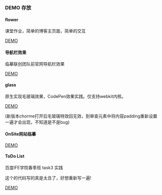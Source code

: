 ### DEMO 存放

#### flower
课堂作业，简单的博客主页面，简单的交互  

[DEMO](http://d12mnit.github.io/Cherming/flower/index.html)

#### 导航栏效果
临摹联创团队前官网导航栏效果 

[DEMO](http://d12mnit.github.io/Cherming/%E5%AF%BC%E8%88%AA%E6%A0%8F%E6%95%88%E6%9E%9C/index.html)

#### glass
原生实现毛玻璃效果，CodePen效果实践。仅支持webkit内核。

[DEMO](http://d12mnit.github.io/Cherming/glass/index.html)  

(新版本chorme打开后毛玻璃特效回无效，到审查元素中将内容padding重新设置一遍才会出现，不知道是不是bug)

#### OnSite网站临摹

[DEMO](http://d12mnit.github.io/Cherming/Onsite/index.html)

#### ToDo List
百度IFE学院春季班 task3 实践

这个的代码写的真是太丑了，好想重新写一遍!

[DEMO](http://d12mnit.github.io/Cherming/todolist/index.html)
